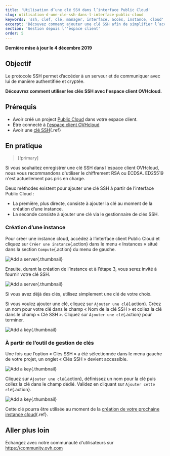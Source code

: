 ```yaml
---
title: 'Utilisation d’une clé SSH dans l’interface Public Cloud'
slug: utilisation-d-une-cle-ssh-dans-l-interface-public-cloud
keywords: 'ssh, clef, clé, manager, interface, accès, instance, cloud'
excerpt: 'Découvez comment ajouter une clé SSH afin de simplifier l’accès  aux serveurs cloud'
section: 'Gestion depuis l''espace client'
order: 5
---
```


**Dernière mise à jour le 4 décembre 2019**

## Objectif

Le protocole SSH permet d’accéder à un serveur et de communiquer avec lui de manière authentifiée et cryptée.

**Découvrez comment utiliser les clés SSH avec l'espace client OVHcloud.**

## Prérequis

- Avoir créé un project [Public Cloud](https://www.ovh.com/ca/fr/public-cloud/) dans votre espace client.
- Être connecté à [l'espace client OVHcloud](https://ca.ovh.com/auth/?action=gotomanager)
- Avoir une [clé SSH](../creation-des-cles-ssh/){.ref}

## En pratique

> [!primary]
>
Si vous souhaitez enregistrer une clé SSH dans l'espace client OVHcloud, nous vous recommandons d'utiliser le chiffrement RSA ou ECDSA. ED25519 n'est actuellement pas pris en charge.
>

Deux méthodes existent pour ajouter une clé SSH à partir de l’interface Public Cloud :

- La première, plus directe, consiste à ajouter la clé au moment de la création d’une instance.
- La seconde consiste à ajouter une clé via le gestionnaire de clés SSH.

### Création d’une instance
Pour créer une instance cloud, accédez à l’interface client Public Cloud et cliquez sur `Créer une instance`{.action} dans le menu « Instances » situé dans la section `Compute`{.action} du menu de gauche.

![Add a server](images/compute.png){.thumbnail}

Ensuite, durant la création de l’instance et à l’étape 3, vous serez invité à fournir votre clé SSH.

![Add a server](images/selectkey.png){.thumbnail}

Si vous avez déjà des clés, utilisez simplement une clé de votre choix.

Si vous voulez ajouter une clé, cliquez sur `Ajouter une clé`{.action}. Créez un nom pour votre clé dans le champ « Nom de la clé SSH » et collez la clé dans le champ « Clé SSH ». Cliquez sur `Ajouter une clé`{.action} pour terminer.

![Add a key](images/addkey.png){.thumbnail}

### À partir de l’outil de gestion de clés

Une fois que l’option « Clés SSH » a été sélectionnée dans le menu gauche de votre projet, un onglet « Clés SSH » devient accessible.

![Add a key](images/addkeymenu.png){.thumbnail}

Cliquez sur `Ajouter une clé`{.action}, définissez un nom pour la clé puis collez la clé dans le champ dédié. Validez en cliquant sur `Ajouter cette clé`{.action}.

![Add a key](images/addkeymenu1.png){.thumbnail}

Cette clé pourra être utilisée au moment de la [création de votre prochaine instance cloud](https://docs.ovh.com/fr/public-cloud/debuter-avec-une-instance-public-cloud/){.ref}.

## Aller plus loin

Échangez avec notre communauté d'utilisateurs sur <https://community.ovh.com>
